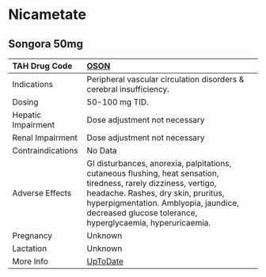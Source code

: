 # Nicametate

## Songora 50mg

| TAH Drug Code      | [OSON](https://www.tahsda.org.tw/drugs/hissearch.php?drug_code=OSON)                                                                                                                                                                                          |
|:-------------------|:--------------------------------------------------------------------------------------------------------------------------------------------------------------------------------------------------------------------------------------------------------------|
| Indications        | Peripheral vascular circulation disorders & cerebral insufficiency.                                                                                                                                                                                           |
| Dosing             | 50-100 mg TID.                                                                                                                                                                                                                                                |
| Hepatic Impairment | Dose adjustment not necessary                                                                                                                                                                                                                                 |
| Renal Impairment   | Dose adjustment not necessary                                                                                                                                                                                                                                 |
| Contraindications  | No Data                                                                                                                                                                                                                                                       |
| Adverse Effects    | GI disturbances, anorexia, palpitations, cutaneous flushing, heat sensation, tiredness, rarely dizziness, vertigo, headache. Rashes, dry skin, pruritus, hyperpigmentation. Amblyopia, jaundice, decreased glucose tolerance, hyperglycaemia, hyperuricaemia. |
| Pregnancy          | Unknown                                                                                                                                                                                                                                                       |
| Lactation          | Unknown                                                                                                                                                                                                                                                       |
| More Info          | [UpToDate](https://www.uptodate.com/contents/nicametate-drug-information)                                                                                                                                                                                     |

